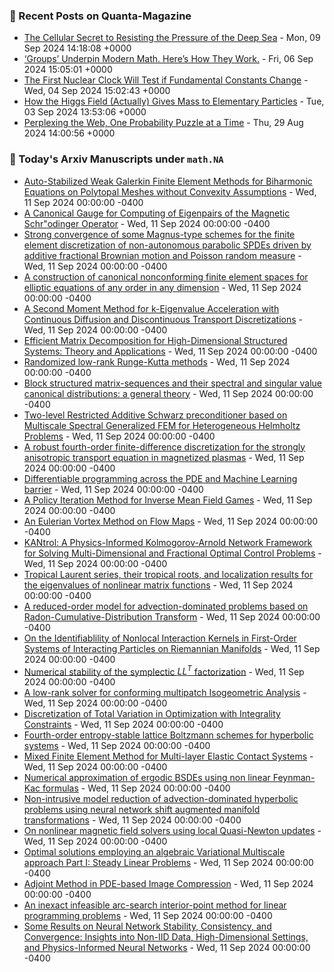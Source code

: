 ### 📝 Recent Posts on Quanta-Magazine
<!-- quanta starts -->
* <a href="https://www.quantamagazine.org/the-cellular-secret-to-resisting-the-pressure-of-the-deep-sea-20240909/">The Cellular Secret to Resisting the Pressure of the Deep Sea</a> - Mon, 09 Sep 2024 14:18:08 +0000
* <a href="https://www.quantamagazine.org/groups-underpin-modern-math-heres-how-they-work-20240906/">‘Groups’ Underpin Modern Math. Here’s How They Work.</a> - Fri, 06 Sep 2024 15:05:01 +0000
* <a href="https://www.quantamagazine.org/the-first-nuclear-clock-will-test-if-fundamental-constants-change-20240904/">The First Nuclear Clock Will Test if Fundamental Constants Change</a> - Wed, 04 Sep 2024 15:02:43 +0000
* <a href="https://www.quantamagazine.org/how-the-higgs-field-actually-gives-mass-to-elementary-particles-20240903/">How the Higgs Field (Actually) Gives Mass to Elementary Particles</a> - Tue, 03 Sep 2024 13:53:06 +0000
* <a href="https://www.quantamagazine.org/perplexing-the-web-one-probability-puzzle-at-a-time-20240829/">Perplexing the Web, One Probability Puzzle at a Time</a> - Thu, 29 Aug 2024 14:00:56 +0000
<!-- quanta ends -->

### 📝 Today's Arxiv Manuscripts under ``math.NA``
<!-- arxiv-math-na starts -->
* <a href="https://arxiv.org/abs/2409.05887">Auto-Stabilized Weak Galerkin Finite Element Methods for Biharmonic Equations on Polytopal Meshes without Convexity Assumptions</a> - Wed, 11 Sep 2024 00:00:00 -0400
* <a href="https://arxiv.org/abs/2409.06023">A Canonical Gauge for Computing of Eigenpairs of the Magnetic Schr"odinger Operator</a> - Wed, 11 Sep 2024 00:00:00 -0400
* <a href="https://arxiv.org/abs/2409.06045">Strong convergence of some Magnus-type schemes for the finite element discretization of non-autonomous parabolic SPDEs driven by additive fractional Brownian motion and Poisson random measure</a> - Wed, 11 Sep 2024 00:00:00 -0400
* <a href="https://arxiv.org/abs/2409.06134">A construction of canonical nonconforming finite element spaces for elliptic equations of any order in any dimension</a> - Wed, 11 Sep 2024 00:00:00 -0400
* <a href="https://arxiv.org/abs/2409.06162">A Second Moment Method for k-Eigenvalue Acceleration with Continuous Diffusion and Discontinuous Transport Discretizations</a> - Wed, 11 Sep 2024 00:00:00 -0400
* <a href="https://arxiv.org/abs/2409.06321">Efficient Matrix Decomposition for High-Dimensional Structured Systems: Theory and Applications</a> - Wed, 11 Sep 2024 00:00:00 -0400
* <a href="https://arxiv.org/abs/2409.06384">Randomized low-rank Runge-Kutta methods</a> - Wed, 11 Sep 2024 00:00:00 -0400
* <a href="https://arxiv.org/abs/2409.06465">Block structured matrix-sequences and their spectral and singular value canonical distributions: a general theory</a> - Wed, 11 Sep 2024 00:00:00 -0400
* <a href="https://arxiv.org/abs/2409.06533">Two-level Restricted Additive Schwarz preconditioner based on Multiscale Spectral Generalized FEM for Heterogeneous Helmholtz Problems</a> - Wed, 11 Sep 2024 00:00:00 -0400
* <a href="https://arxiv.org/abs/2409.06070">A robust fourth-order finite-difference discretization for the strongly anisotropic transport equation in magnetized plasmas</a> - Wed, 11 Sep 2024 00:00:00 -0400
* <a href="https://arxiv.org/abs/2409.06085">Differentiable programming across the PDE and Machine Learning barrier</a> - Wed, 11 Sep 2024 00:00:00 -0400
* <a href="https://arxiv.org/abs/2409.06184">A Policy Iteration Method for Inverse Mean Field Games</a> - Wed, 11 Sep 2024 00:00:00 -0400
* <a href="https://arxiv.org/abs/2409.06201">An Eulerian Vortex Method on Flow Maps</a> - Wed, 11 Sep 2024 00:00:00 -0400
* <a href="https://arxiv.org/abs/2409.06649">KANtrol: A Physics-Informed Kolmogorov-Arnold Network Framework for Solving Multi-Dimensional and Fractional Optimal Control Problems</a> - Wed, 11 Sep 2024 00:00:00 -0400
* <a href="https://arxiv.org/abs/2107.07982">Tropical Laurent series, their tropical roots, and localization results for the eigenvalues of nonlinear matrix functions</a> - Wed, 11 Sep 2024 00:00:00 -0400
* <a href="https://arxiv.org/abs/2304.14883">A reduced-order model for advection-dominated problems based on Radon-Cumulative-Distribution Transform</a> - Wed, 11 Sep 2024 00:00:00 -0400
* <a href="https://arxiv.org/abs/2305.12340">On the Identifiablility of Nonlocal Interaction Kernels in First-Order Systems of Interacting Particles on Riemannian Manifolds</a> - Wed, 11 Sep 2024 00:00:00 -0400
* <a href="https://arxiv.org/abs/2310.07662">Numerical stability of the symplectic $LL^T$ factorization</a> - Wed, 11 Sep 2024 00:00:00 -0400
* <a href="https://arxiv.org/abs/2312.08736">A low-rank solver for conforming multipatch Isogeometric Analysis</a> - Wed, 11 Sep 2024 00:00:00 -0400
* <a href="https://arxiv.org/abs/2403.08346">Discretization of Total Variation in Optimization with Integrality Constraints</a> - Wed, 11 Sep 2024 00:00:00 -0400
* <a href="https://arxiv.org/abs/2403.13406">Fourth-order entropy-stable lattice Boltzmann schemes for hyperbolic systems</a> - Wed, 11 Sep 2024 00:00:00 -0400
* <a href="https://arxiv.org/abs/2406.04504">Mixed Finite Element Method for Multi-layer Elastic Contact Systems</a> - Wed, 11 Sep 2024 00:00:00 -0400
* <a href="https://arxiv.org/abs/2407.09034">Numerical approximation of ergodic BSDEs using non linear Feynman-Kac formulas</a> - Wed, 11 Sep 2024 00:00:00 -0400
* <a href="https://arxiv.org/abs/2407.18419">Non-intrusive model reduction of advection-dominated hyperbolic problems using neural network shift augmented manifold transformations</a> - Wed, 11 Sep 2024 00:00:00 -0400
* <a href="https://arxiv.org/abs/2409.01015">On nonlinear magnetic field solvers using local Quasi-Newton updates</a> - Wed, 11 Sep 2024 00:00:00 -0400
* <a href="https://arxiv.org/abs/2409.05231">Optimal solutions employing an algebraic Variational Multiscale approach Part I: Steady Linear Problems</a> - Wed, 11 Sep 2024 00:00:00 -0400
* <a href="https://arxiv.org/abs/2302.02665">Adjoint Method in PDE-based Image Compression</a> - Wed, 11 Sep 2024 00:00:00 -0400
* <a href="https://arxiv.org/abs/2403.18155">An inexact infeasible arc-search interior-point method for linear programming problems</a> - Wed, 11 Sep 2024 00:00:00 -0400
* <a href="https://arxiv.org/abs/2409.05030">Some Results on Neural Network Stability, Consistency, and Convergence: Insights into Non-IID Data, High-Dimensional Settings, and Physics-Informed Neural Networks</a> - Wed, 11 Sep 2024 00:00:00 -0400
<!-- arxiv-math-na ends -->
